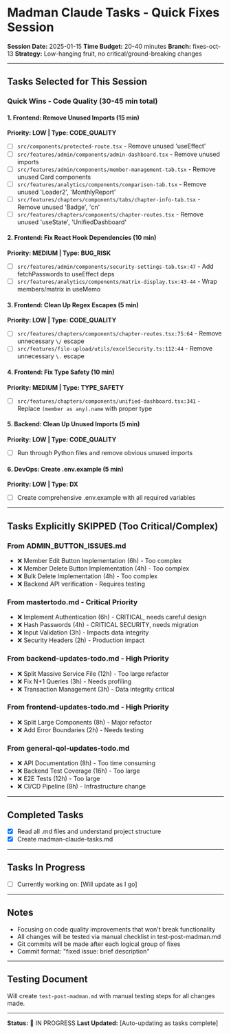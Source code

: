 # Madman Claude Tasks - Quick Fixes Session

**Session Date:** 2025-01-15
**Time Budget:** 20-40 minutes
**Branch:** fixes-oct-13
**Strategy:** Low-hanging fruit, no critical/ground-breaking changes

---

## Tasks Selected for This Session

### Quick Wins - Code Quality (30-45 min total)

#### 1. Frontend: Remove Unused Imports (15 min)
**Priority: LOW | Type: CODE_QUALITY**
- [ ] `src/components/protected-route.tsx` - Remove unused 'useEffect'
- [ ] `src/features/admin/components/admin-dashboard.tsx` - Remove unused imports
- [ ] `src/features/admin/components/member-management-tab.tsx` - Remove unused Card components
- [ ] `src/features/analytics/components/comparison-tab.tsx` - Remove unused 'Loader2', 'MonthlyReport'
- [ ] `src/features/chapters/components/tabs/chapter-info-tab.tsx` - Remove unused 'Badge', 'cn'
- [ ] `src/features/chapters/components/chapter-routes.tsx` - Remove unused 'useState', 'UnifiedDashboard'

#### 2. Frontend: Fix React Hook Dependencies (10 min)
**Priority: MEDIUM | Type: BUG_RISK**
- [ ] `src/features/admin/components/security-settings-tab.tsx:47` - Add fetchPasswords to useEffect deps
- [ ] `src/features/analytics/components/matrix-display.tsx:43-44` - Wrap members/matrix in useMemo

#### 3. Frontend: Clean Up Regex Escapes (5 min)
**Priority: LOW | Type: CODE_QUALITY**
- [ ] `src/features/chapters/components/chapter-routes.tsx:75:64` - Remove unnecessary `\/` escape
- [ ] `src/features/file-upload/utils/excelSecurity.ts:112:44` - Remove unnecessary `\.` escape

#### 4. Frontend: Fix Type Safety (10 min)
**Priority: MEDIUM | Type: TYPE_SAFETY**
- [ ] `src/features/chapters/components/unified-dashboard.tsx:341` - Replace `(member as any).name` with proper type

#### 5. Backend: Clean Up Unused Imports (5 min)
**Priority: LOW | Type: CODE_QUALITY**
- [ ] Run through Python files and remove obvious unused imports

#### 6. DevOps: Create .env.example (5 min)
**Priority: LOW | Type: DX**
- [ ] Create comprehensive .env.example with all required variables

---

## Tasks Explicitly SKIPPED (Too Critical/Complex)

### From ADMIN_BUTTON_ISSUES.md
- ❌ Member Edit Button Implementation (6h) - Too complex
- ❌ Member Delete Button Implementation (4h) - Too complex
- ❌ Bulk Delete Implementation (4h) - Too complex
- ❌ Backend API verification - Requires testing

### From mastertodo.md - Critical Priority
- ❌ Implement Authentication (6h) - CRITICAL, needs careful design
- ❌ Hash Passwords (4h) - CRITICAL SECURITY, needs migration
- ❌ Input Validation (3h) - Impacts data integrity
- ❌ Security Headers (2h) - Production impact

### From backend-updates-todo.md - High Priority
- ❌ Split Massive Service File (12h) - Too large refactor
- ❌ Fix N+1 Queries (3h) - Needs profiling
- ❌ Transaction Management (3h) - Data integrity critical

### From frontend-updates-todo.md - High Priority
- ❌ Split Large Components (8h) - Major refactor
- ❌ Add Error Boundaries (2h) - Needs testing

### From general-qol-updates-todo.md
- ❌ API Documentation (8h) - Too time consuming
- ❌ Backend Test Coverage (16h) - Too large
- ❌ E2E Tests (12h) - Too large
- ❌ CI/CD Pipeline (8h) - Infrastructure change

---

## Completed Tasks
- [x] Read all .md files and understand project structure
- [x] Create madman-claude-tasks.md

---

## Tasks In Progress
- [ ] Currently working on: [Will update as I go]

---

## Notes
- Focusing on code quality improvements that won't break functionality
- All changes will be tested via manual checklist in test-post-madman.md
- Git commits will be made after each logical group of fixes
- Commit format: "fixed issue: brief description"

---

## Testing Document
Will create `test-post-madman.md` with manual testing steps for all changes made.

---

**Status:** 🚀 IN PROGRESS
**Last Updated:** [Auto-updating as tasks complete]
